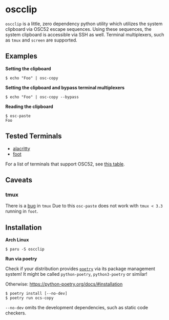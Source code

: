 # oscclip

`oscclip` is a little, zero dependency python utility which utilizes the system clipboard via OSC52 escape sequences.
Using these sequences, the system clipboard is accessible via SSH as well.
Terminal multiplexers, such as `tmux` and `screen` are supported.

## Examples

**Setting the clipboard**

```
$ echo "Foo" | osc-copy
```

**Setting the clipboard and bypass terminal multiplexers**

```
$ echo "Foo" | osc-copy --bypass
```

**Reading the clipboard**

```
$ osc-paste
Foo
```

## Tested Terminals

* [alacritty](https://github.com/alacritty/alacritty)
* [foot](https://codeberg.org/dnkl/foot)

For a list of terminals that support OSC52, see [this table](https://github.com/ojroques/vim-oscyank#vim-oscyank).

## Caveats

### tmux

There is a [bug](https://github.com/tmux/tmux/pull/2942) in `tmux` 
Due to this `osc-paste` does not work with `tmux < 3.3` running in `foot`.

## Installation

**Arch Linux**

```
$ paru -S oscclip
```

**Run via poetry**

Check if your distribution provides [`poetry`](https://python-poetry.org) via its package management system!
It might be called `python-poetry`, `python3-poetry` or similar!

Otherwise: https://python-poetry.org/docs/#installation

```
$ poetry install [--no-dev]
$ poetry run ocs-copy
```

`--no-dev` omits the development dependencies, such as static code checkers.
